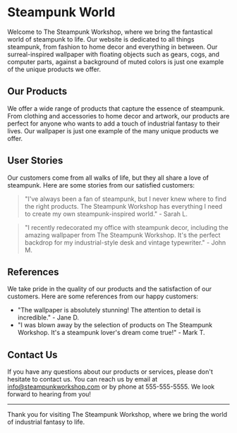 <!--font:Great Vibes-->

# Steampunk World

Welcome to The Steampunk Workshop, where we bring the fantastical world of steampunk to life. Our website is dedicated to all things steampunk, from fashion to home decor and everything in between. Our surreal-inspired wallpaper with floating objects such as gears, cogs, and computer parts, against a background of muted colors is just one example of the unique products we offer.

## Our Products

We offer a wide range of products that capture the essence of steampunk. From clothing and accessories to home decor and artwork, our products are perfect for anyone who wants to add a touch of industrial fantasy to their lives. Our wallpaper is just one example of the many unique products we offer.

## User Stories

Our customers come from all walks of life, but they all share a love of steampunk. Here are some stories from our satisfied customers:

> "I've always been a fan of steampunk, but I never knew where to find the right products. The Steampunk Workshop has everything I need to create my own steampunk-inspired world." - Sarah L.

> "I recently redecorated my office with steampunk decor, including the amazing wallpaper from The Steampunk Workshop. It's the perfect backdrop for my industrial-style desk and vintage typewriter." - John M.

## References

We take pride in the quality of our products and the satisfaction of our customers. Here are some references from our happy customers:

- "The wallpaper is absolutely stunning! The attention to detail is incredible." - Jane D.
- "I was blown away by the selection of products on The Steampunk Workshop. It's a steampunk lover's dream come true!" - Mark T.

## Contact Us

If you have any questions about our products or services, please don't hesitate to contact us. You can reach us by email at [info@steampunkworkshop.com](mailto:info@steampunkworkshop.com) or by phone at 555-555-5555. We look forward to hearing from you!

---

Thank you for visiting The Steampunk Workshop, where we bring the world of industrial fantasy to life.

<!--

Write me content for website with wallpaper which alt text is:

"A surrealist-inspired wallpaper with floating objects such as gears, cogs, and computer parts, against a background of muted colors."

The name/title of the page should not be 1:1 copy of the alt text but rather a real content of the website which is using this wallpaper.

- Use markdown format 
- Start with heading
- Heading should be short and concise
- The content should look like a real website 
- The website should not be about the wallpaper, wallpaper is just a related background
- Heading should be contain work "wallpaper" or "background"
- Include real sections like references, contact, user stories, etc. use things relevant to the page purpose.
- Feel free to use structure like headings, bullets, numbering, blockquotes, paragraphs, horizontal lines, etc.
- You can use formatting like bold or _italic_
- You can include UTF-8 emojis
- Links should be only #hash anchors (and you can refer to the document itself)
- Do not include images


---


# The Steampunk Workshop - A World of Industrial Fantasy

Welcome to The Steampunk Workshop, where we bring the fantastical world of steampunk to life. Our website is dedicated to all things steampunk, from fashion to home decor and everything in between. Our surreal-inspired wallpaper with floating objects such as gears, cogs, and computer parts, against a background of muted colors is just one example of the unique products we offer.

## Our Products

We offer a wide range of products that capture the essence of steampunk. From clothing and accessories to home decor and artwork, our products are perfect for anyone who wants to add a touch of industrial fantasy to their lives. Our wallpaper is just one example of the many unique products we offer.

## User Stories

Our customers come from all walks of life, but they all share a love of steampunk. Here are some stories from our satisfied customers:

> "I've always been a fan of steampunk, but I never knew where to find the right products. The Steampunk Workshop has everything I need to create my own steampunk-inspired world." - Sarah L.

> "I recently redecorated my office with steampunk decor, including the amazing wallpaper from The Steampunk Workshop. It's the perfect backdrop for my industrial-style desk and vintage typewriter." - John M.

## References

We take pride in the quality of our products and the satisfaction of our customers. Here are some references from our happy customers:

- "The wallpaper is absolutely stunning! The attention to detail is incredible." - Jane D.
- "I was blown away by the selection of products on The Steampunk Workshop. It's a steampunk lover's dream come true!" - Mark T.

## Contact Us

If you have any questions about our products or services, please don't hesitate to contact us. You can reach us by email at [info@steampunkworkshop.com](mailto:info@steampunkworkshop.com) or by phone at 555-555-5555. We look forward to hearing from you!

---

Thank you for visiting The Steampunk Workshop, where we bring the world of industrial fantasy to life.

-->
